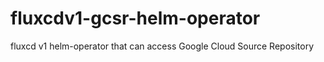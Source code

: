 # fluxcdv1-gcsr-helm-operator
fluxcd v1 helm-operator that can access Google Cloud Source Repository

